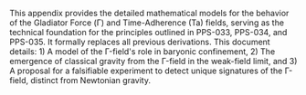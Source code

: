 This appendix provides the detailed mathematical models for the behavior of the Gladiator Force (Γ) and Time-Adherence (Ta​) fields, serving as the technical foundation for the principles outlined in PPS-033, PPS-034, and PPS-035. It formally replaces all previous derivations. This document details: 1) A model of the Γ-field's role in baryonic confinement, 2) The emergence of classical gravity from the Γ-field in the weak-field limit, and 3) A proposal for a falsifiable experiment to detect unique signatures of the Γ-field, distinct from Newtonian gravity.